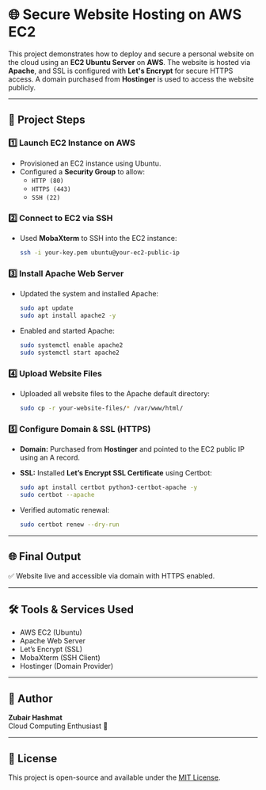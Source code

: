 # 🌐 Secure Website Hosting on AWS EC2

This project demonstrates how to deploy and secure a personal website on the cloud using an **EC2 Ubuntu Server** on **AWS**. The website is hosted via **Apache**, and SSL is configured with **Let's Encrypt** for secure HTTPS access. A domain purchased from **Hostinger** is used to access the website publicly.

---

## 🚀 Project Steps

### 1️⃣ Launch EC2 Instance on AWS
- Provisioned an EC2 instance using Ubuntu.
- Configured a **Security Group** to allow:
  - `HTTP (80)`
  - `HTTPS (443)`
  - `SSH (22)`

### 2️⃣ Connect to EC2 via SSH
- Used **MobaXterm** to SSH into the EC2 instance:
  ```bash
  ssh -i your-key.pem ubuntu@your-ec2-public-ip
  ```

### 3️⃣ Install Apache Web Server
- Updated the system and installed Apache:
  ```bash
  sudo apt update
  sudo apt install apache2 -y
  ```

- Enabled and started Apache:
  ```bash
  sudo systemctl enable apache2
  sudo systemctl start apache2
  ```

### 4️⃣ Upload Website Files
- Uploaded all website files to the Apache default directory:
  ```bash
  sudo cp -r your-website-files/* /var/www/html/
  ```

### 5️⃣ Configure Domain & SSL (HTTPS)
- **Domain:** Purchased from **Hostinger** and pointed to the EC2 public IP using an A record.
- **SSL:** Installed **Let’s Encrypt SSL Certificate** using Certbot:
  ```bash
  sudo apt install certbot python3-certbot-apache -y
  sudo certbot --apache
  ```

- Verified automatic renewal:
  ```bash
  sudo certbot renew --dry-run
  ```

---

## 🌐 Final Output
✅ Website live and accessible via domain with HTTPS enabled.

---

## 🛠️ Tools & Services Used

- AWS EC2 (Ubuntu)
- Apache Web Server
- Let’s Encrypt (SSL)
- MobaXterm (SSH Client)
- Hostinger (Domain Provider)

---

## 📌 Author
**Zubair Hashmat**  
Cloud Computing Enthusiast 🚀

---

## 📄 License
This project is open-source and available under the [MIT License](LICENSE).
